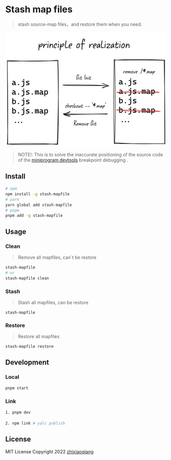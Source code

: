 # Stash map files

> stash source-map files，and restore them when you need.

![](./public/principle-of-realization.png)

> NOTE!: This is to solve the inaccurate positioning of the source code of the [miniprogram devtools](https://developers.weixin.qq.com/miniprogram/dev/devtools/devtools.html) breakpoint debugging .

## Install

```bash
# npm
npm install -g stash-mapfile
# yarn
yarn global add stash-mapfile
# pnpm
pnpm add -g stash-mapfile
```

## Usage

### Clean

> Remove all mapfiles, can\`t be restore

```bash
stash-mapfile
# or
stash-mapfile clean
```

### Stash

> Stash all mapfiles, can be restore

```shell
stash-mapfile
```

### Restore

> Restore all mapfiles

```shell
stash-mapfile restore
```

## Development

### Local

```bash
pnpm start
```

### Link

```bash
1. pnpm dev

2. npm link # yalc publish
```

## License

MIT License Copyright 2022 [zhixiaoqiang](https://github.com/zhixiaoqiang)
